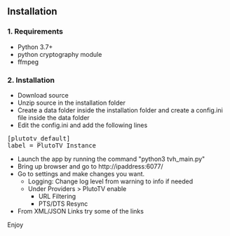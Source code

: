 
## Installation
### 1. Requirements
- Python 3.7+
- python cryptography module
- ffmpeg

### 2. Installation
- Download source
- Unzip source in the installation folder
- Create a data folder inside the installation folder and create a config.ini file inside the data folder
- Edit the config.ini and add the following lines
<pre>
[plutotv_default]
label = PlutoTV Instance
</pre>
- Launch the app by running the command "python3 tvh_main.py"
- Bring up browser and go to http://ipaddress:6077/
- Go to settings and make changes you want.
    - Logging: Change log level from warning to info if needed
    - Under Providers > PlutoTV enable
        - URL Filtering
        - PTS/DTS Resync
- From XML/JSON Links try some of the links

Enjoy

